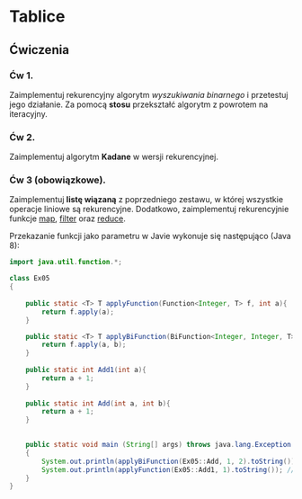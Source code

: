 # Tablice


## Ćwiczenia


### Ćw 1.

Zaimplementuj rekurencyjny algorytm *wyszukiwania binarnego* i przetestuj jego działanie. Za pomocą **stosu** przekształć algorytm z powrotem na iteracyjny.

### Ćw 2.

Zaimplementuj algorytm **Kadane** w wersji rekurencyjnej.

### Ćw 3 (obowiązkowe). 

Zaimplementuj **listę wiązaną** z poprzedniego zestawu, w której wszystkie operacje liniowe są rekurencyjne. Dodatkowo, zaimplementuj rekurencyjnie funkcje [map](https://en.wikipedia.org/wiki/Map_(higher-order_function)), [filter](https://en.wikipedia.org/wiki/Filter_(higher-order_function)) oraz [reduce](https://en.wikipedia.org/wiki/Fold_(higher-order_function)).

Przekazanie funkcji jako parametru w Javie wykonuje się następująco (Java 8):

```java
import java.util.function.*;

class Ex05
{
	
	public static <T> T applyFunction(Function<Integer, T> f, int a){
		return f.apply(a);
	}

	public static <T> T applyBiFunction(BiFunction<Integer, Integer, T> f, int a, int b){
		return f.apply(a, b);
	}
	
	public static int Add1(int a){
		return a + 1;
	}
	
	public static int Add(int a, int b){
		return a + 1;
	}

	
	public static void main (String[] args) throws java.lang.Exception
	{
	    System.out.println(applyBiFunction(Ex05::Add, 1, 2).toString()); // 3
	    System.out.println(applyFunction(Ex05::Add1, 1).toString()); // 2
	}
}
```
